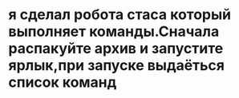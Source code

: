 # я сделал робота стаса который выполняет команды.Сначала распакуйте архив и запустите ярлык,при запуске выдаёться список команд
